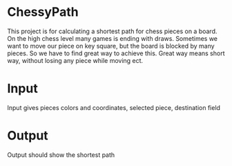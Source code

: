 # ChessyPath
This project is for calculating a shortest path for chess pieces on a board.   
On the high chess level many games is ending with draws. Sometimes we want to move our piece on key square, but the board is blocked by many pieces. So we have to find great way to achieve this. Great way means short way, without losing any piece while moving ect.
# Input
Input gives pieces colors and coordinates, selected piece, destination field
# Output
Output should show the shortest path
